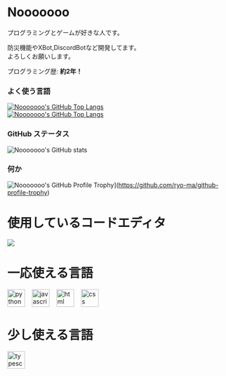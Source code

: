# Nooooooo

プログラミングとゲームが好きな人です。

防災機能やXBot,DiscordBotなど開発してます。  
よろしくお願いします。

プログラミング歴: **約2年！**

### よく使う言語
[![Nooooooo's GitHub Top Langs](https://github-readme-stats.vercel.app/api/top-langs/?username=Nooooooo-0328&layout=compact&theme=vue-dark)](https://github.com/anuraghazra/github-readme-stats) <br>
[![Nooooooo's GitHub Top Langs](https://github-readme-stats.vercel.app/api/top-langs/?username=Nooooooo-0328&&theme=vue-dark)](https://github.com/anuraghazra/github-readme-stats)

### GitHub ステータス
![Nooooooo's GitHub stats](https://github-readme-stats.vercel.app/api?username=Nooooooo-0328&show_icons=true&theme=vue-dark)

### 何か
![Nooooooo's GitHub Profile Trophy](https://github-profile-trophy.vercel.app/?username=Nooooooo-0328&theme=discord)](https://github.com/ryo-ma/github-profile-trophy)

# 使用しているコードエディタ
<img src="https://img.shields.io/badge/-Visual%20Studio%20Code-007ACC.svg?logo=visual-studio-code&style=flat">

# 一応使える言語
  <img src="https://skillicons.dev/icons?i=py" height="40" alt="python logo"  /><img width="12" /> <img src="https://skillicons.dev/icons?i=js" height="40" alt="javascript logo"  /><img width="12" /> <img src="https://skillicons.dev/icons?i=html" height="40" alt="html logo"  /><img width="12" /> <img src="https://skillicons.dev/icons?i=css" height="40" alt="css logo"  /><img width="12" />
# 少し使える言語
  <img src="https://skillicons.dev/icons?i=ts" height="40" alt="typescript logo"  />
  <img width="12" />
